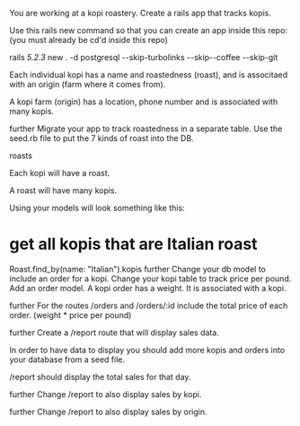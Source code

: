 You are working at a kopi roastery. Create a rails app that tracks kopis.

Use this rails new command so that you can create an app inside this repo: (you must already be cd'd inside this repo)

rails _5.2.3_ new . -d postgresql --skip-turbolinks --skip--coffee --skip-git


Each individual kopi has a name and roastedness (roast), and is associtaed with an origin (farm where it comes from).

A kopi farm (origin) has a location, phone number and is associated with many kopis.

further
Migrate your app to track roastedness in a separate table. Use the seed.rb file to put the 7 kinds of roast into the DB.

roasts

Each kopi will have a roast.

A roast will have many kopis.

Using your models will look something like this:

# get all kopis that are Italian roast
Roast.find_by(name: "Italian").kopis
further
Change your db model to include an order for a kopi. Change your kopi table to track price per pound. Add an order model. A kopi order has a weight. It is associated with a kopi.

further
For the routes /orders and /orders/:id include the total price of each order. (weight * price per pound)

further
Create a /report route that will display sales data.

In order to have data to display you should add more kopis and orders into your database from a seed file.

/report should display the total sales for that day.

further
Change /report to also display sales by kopi.

further
Change /report to also display sales by origin.